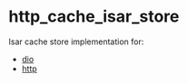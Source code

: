 # http_cache_isar_store

Isar cache store implementation for:
 - [dio](https://pub.dev/packages/dio_cache_interceptor)
 - [http](https://pub.dev/packages/http_cache_client)
